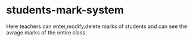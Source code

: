 # students-mark-system
Here teachers can enter,modify,delete marks of students and can see the avrage marks of the entire class.
